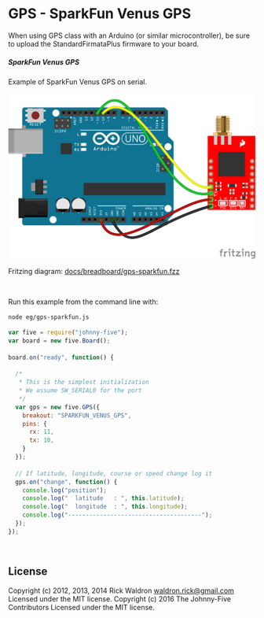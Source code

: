 <!--remove-start-->

# GPS - SparkFun Venus GPS

<!--remove-end-->


When using GPS class with an Arduino (or similar microcontroller), be sure to upload the StandardFirmataPlus firmware to your board.





##### SparkFun Venus GPS


Example of SparkFun Venus GPS on serial.


![docs/breadboard/gps-sparkfun.png](breadboard/gps-sparkfun.png)<br>

Fritzing diagram: [docs/breadboard/gps-sparkfun.fzz](breadboard/gps-sparkfun.fzz)

&nbsp;




Run this example from the command line with:
```bash
node eg/gps-sparkfun.js
```


```javascript
var five = require("johnny-five");
var board = new five.Board();

board.on("ready", function() {

  /*
   * This is the simplest initialization
   * We assume SW_SERIAL0 for the port
   */
  var gps = new five.GPS({
    breakout: "SPARKFUN_VENUS_GPS",
    pins: {
      rx: 11,
      tx: 10,
    }
  });

  // If latitude, longitude, course or speed change log it
  gps.on("change", function() {
    console.log("position");
    console.log("  latitude   : ", this.latitude);
    console.log("  longitude  : ", this.longitude);
    console.log("--------------------------------------");
  });
});

```








&nbsp;

<!--remove-start-->

## License
Copyright (c) 2012, 2013, 2014 Rick Waldron <waldron.rick@gmail.com>
Licensed under the MIT license.
Copyright (c) 2016 The Johnny-Five Contributors
Licensed under the MIT license.

<!--remove-end-->
